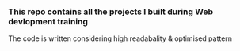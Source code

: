 <h3>This repo contains all the projects I built during Web devlopment training </h3>
The code is written considering high readabality & optimised pattern
